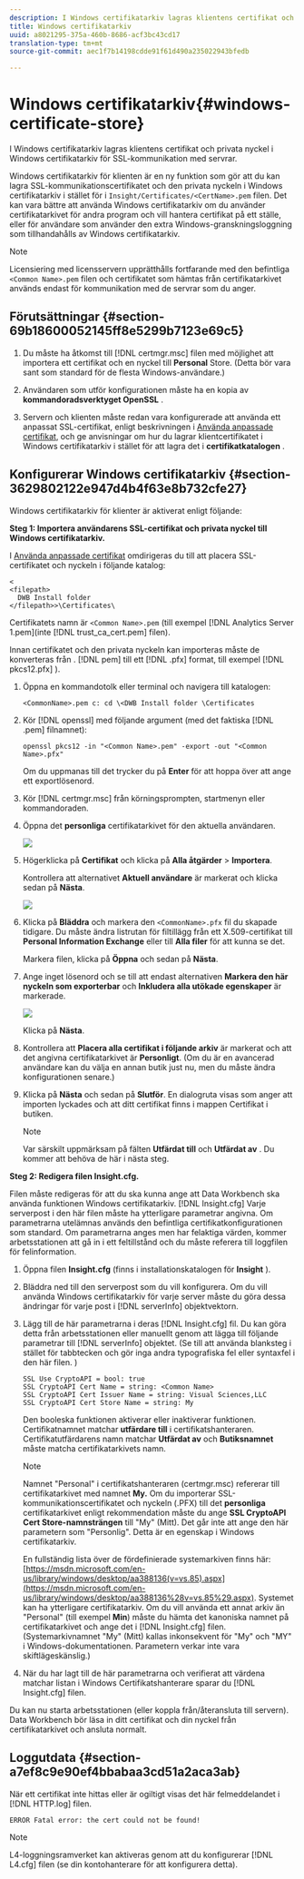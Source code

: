 ```yaml
---
description: I Windows certifikatarkiv lagras klientens certifikat och privata nyckel i Windows certifikatarkiv för SSL-kommunikation med servrar.
title: Windows certifikatarkiv
uuid: a8021295-375a-460b-8686-acf3bc43cd17
translation-type: tm+mt
source-git-commit: aec1f7b14198cdde91f61d490a235022943bfedb

---
```



# Windows certifikatarkiv{#windows-certificate-store}

I Windows certifikatarkiv lagras klientens certifikat och privata nyckel i Windows certifikatarkiv för SSL-kommunikation med servrar.

Windows certifikatarkiv för klienten är en ny funktion som gör att du kan lagra SSL-kommunikationscertifikatet och den privata nyckeln i Windows certifikatarkiv i stället för i `Insight/Certificates/<CertName>.pem` filen. Det kan vara bättre att använda Windows certifikatarkiv om du använder certifikatarkivet för andra program och vill hantera certifikat på ett ställe, eller för användare som använder den extra Windows-granskningsloggning som tillhandahålls av Windows certifikatarkiv.

>[!NOTE]
>
>Licensiering med licensservern upprätthålls fortfarande med den befintliga `<Common Name>.pem` filen och certifikatet som hämtas från certifikatarkivet används endast för kommunikation med de servrar som du anger.

## Förutsättningar {#section-69b18600052145ff8e5299b7123e69c5}

1. Du måste ha åtkomst till [!DNL certmgr.msc] filen med möjlighet att importera ett certifikat och en nyckel till **Personal** Store. (Detta bör vara sant som standard för de flesta Windows-användare.)

1. Användaren som utför konfigurationen måste ha en kopia av **kommandoradsverktyget OpenSSL** .
1. Servern och klienten måste redan vara konfigurerade att använda ett anpassat SSL-certifikat, enligt beskrivningen i [Använda anpassade certifikat](../../../../../home/c-inst-svr/c-install-ins-svr/t-install-proc-inst-svr-dpu/c-dnld-dgtl-cert/using-custom-certificates-dwb.md#concept-ee6a9b5015f84a0ba64a11428b0a72dd), och ge anvisningar om hur du lagrar klientcertifikatet i Windows certifikatarkiv i stället för att lagra det i **certifikatkatalogen** .

## Konfigurerar Windows certifikatarkiv {#section-3629802122e947d4b4f63e8b732cfe27}

Windows certifikatarkiv för klienter är aktiverat enligt följande:

**Steg 1: Importera användarens SSL-certifikat och privata nyckel till Windows certifikatarkiv.**

I [Använda anpassade certifikat](../../../../../home/c-inst-svr/c-install-ins-svr/t-install-proc-inst-svr-dpu/c-dnld-dgtl-cert/using-custom-certificates-dwb.md#concept-ee6a9b5015f84a0ba64a11428b0a72dd) omdirigeras du till att placera SSL-certifikatet och nyckeln i följande katalog:

```
< 
<filepath>
  DWB Install folder 
</filepath>>\Certificates\
```

Certifikatets namn är `<Common Name>.pem` (till exempel [!DNL Analytics Server 1.pem](inte [!DNL trust_ca_cert.pem] filen).

Innan certifikatet och den privata nyckeln kan importeras måste de konverteras från . [!DNL pem] till ett [!DNL .pfx] format, till exempel [!DNL pkcs12.pfx] ).

1. Öppna en kommandotolk eller terminal och navigera till katalogen:

   ```
   <CommonName>.pem c: cd \<DWB Install folder \Certificates
   ```

1. Kör [!DNL openssl] med följande argument (med det faktiska [!DNL .pem] filnamnet):

   ```
   openssl pkcs12 -in "<Common Name>.pem" -export -out "<Common Name>.pfx"
   ```

   Om du uppmanas till det trycker du på **Enter** för att hoppa över att ange ett exportlösenord.

1. Kör [!DNL certmgr.msc] från körningsprompten, startmenyn eller kommandoraden.
1. Öppna det **personliga** certifikatarkivet för den aktuella användaren.

   ![](assets/6_5_crypto_api_0.png)

1. Högerklicka på **Certifikat** och klicka på **Alla åtgärder** > **Importera**.

   Kontrollera att alternativet **Aktuell användare** är markerat och klicka sedan på **Nästa**.

   ![](assets/6_5_crypto_api_4.png)

1. Klicka på **Bläddra** och markera den `<CommonName>.pfx` fil du skapade tidigare. Du måste ändra listrutan för filtillägg från ett X.509-certifikat till **Personal Information Exchange** eller till **Alla filer** för att kunna se det.

   Markera filen, klicka på **Öppna** och sedan på **Nästa**.

1. Ange inget lösenord och se till att endast alternativen **Markera den här nyckeln som exporterbar** och **Inkludera alla utökade egenskaper** är markerade.

   ![](assets/6_5_crypto_api_3.png)

   Klicka på **Nästa**.

1. Kontrollera att **Placera alla certifikat i följande arkiv** är markerat och att det angivna certifikatarkivet är **Personligt**. (Om du är en avancerad användare kan du välja en annan butik just nu, men du måste ändra konfigurationen senare.)

1. Klicka på **Nästa** och sedan på **Slutför**. En dialogruta visas som anger att importen lyckades och att ditt certifikat finns i mappen Certifikat i butiken.

   >[!NOTE]
   >
   >Var särskilt uppmärksam på fälten **Utfärdat till** och **Utfärdat av** . Du kommer att behöva de här i nästa steg.

**Steg 2: Redigera filen Insight.cfg.**

Filen måste redigeras för att du ska kunna ange att Data Workbench ska använda funktionen Windows certifikatarkiv. [!DNL Insight.cfg] Varje serverpost i den här filen måste ha ytterligare parametrar angivna. Om parametrarna utelämnas används den befintliga certifikatkonfigurationen som standard. Om parametrarna anges men har felaktiga värden, kommer arbetsstationen att gå in i ett feltillstånd och du måste referera till loggfilen för felinformation.

1. Öppna filen **Insight.cfg** (finns i installationskatalogen för **Insight** ).

1. Bläddra ned till den serverpost som du vill konfigurera. Om du vill använda Windows certifikatarkiv för varje server måste du göra dessa ändringar för varje post i [!DNL serverInfo] objektvektorn.
1. Lägg till de här parametrarna i deras [!DNL Insight.cfg] fil. Du kan göra detta från arbetsstationen eller manuellt genom att lägga till följande parametrar till [!DNL serverInfo] objektet. (Se till att använda blanksteg i stället för tabbtecken och gör inga andra typografiska fel eller syntaxfel i den här filen. )

   ```
   SSL Use CryptoAPI = bool: true  
   SSL CryptoAPI Cert Name = string: <Common Name>  
   SSL CryptoAPI Cert Issuer Name = string: Visual Sciences,LLC  
   SSL CryptoAPI Cert Store Name = string: My 
   ```

   Den booleska funktionen aktiverar eller inaktiverar funktionen. Certifikatnamnet matchar **utfärdare till** i certifikatshanteraren. Certifikatutfärdarens namn matchar **Utfärdat av** och **Butiksnamnet** måste matcha certifikatarkivets namn.

   >[!NOTE]
   >
   >Namnet &quot;Personal&quot; i certifikatshanteraren (certmgr.msc) refererar till certifikatarkivet med namnet **My.** Om du importerar SSL-kommunikationscertifikatet och nyckeln (.PFX) till det **personliga** certifikatarkivet enligt rekommendation måste du ange **SSL CryptoAPI Cert Store-namnsträngen** till &quot;My&quot; (Mitt). Det går inte att ange den här parametern som &quot;Personlig&quot;. Detta är en egenskap i Windows certifikatarkiv.

   En fullständig lista över de fördefinierade systemarkiven finns här: [https://msdn.microsoft.com/en-us/library/windows/desktop/aa388136(v=vs.85).aspx](https://msdn.microsoft.com/en-us/library/windows/desktop/aa388136%28v=vs.85%29.aspx). Systemet kan ha ytterligare certifikatarkiv. Om du vill använda ett annat arkiv än &quot;Personal&quot; (till exempel **Min**) måste du hämta det kanoniska namnet på certifikatarkivet och ange det i [!DNL Insight.cfg] filen. (Systemarkivnamnet &quot;My&quot; (Mitt) kallas inkonsekvent för &quot;My&quot; och &quot;MY&quot; i Windows-dokumentationen. Parametern verkar inte vara skiftlägeskänslig.)

1. När du har lagt till de här parametrarna och verifierat att värdena matchar listan i Windows Certifikatshanterare sparar du [!DNL Insight.cfg] filen.

Du kan nu starta arbetsstationen (eller koppla från/återansluta till servern). Data Workbench bör läsa in ditt certifikat och din nyckel från certifikatarkivet och ansluta normalt.

## Loggutdata {#section-a7ef8c9e90ef4bbabaa3cd51a2aca3ab}

När ett certifikat inte hittas eller är ogiltigt visas det här felmeddelandet i [!DNL HTTP.log] filen.

```
ERROR Fatal error: the cert could not be found!
```

>[!NOTE]
>
>L4-loggningsramverket kan aktiveras genom att du konfigurerar [!DNL L4.cfg] filen (se din kontohanterare för att konfigurera detta).
